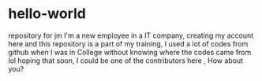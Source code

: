 # hello-world
repository for jm
I'm a new employee in a IT company, creating my account here
and this repository is a part of my training, 
I used a lot of codes from github when I was in College
without knowing where the codes came from lol
hoping that soon, I could be one of the contributors here ,
How about you?
